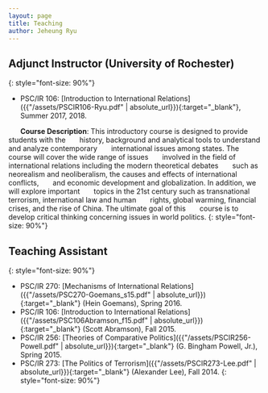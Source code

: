```yaml
---
layout: page
title: Teaching
author: Jeheung Ryu
---
```

<!--
## Contents
{:.no_toc}

* ToC
{:toc}

---
![Your very own Ed]({{ site.baseurl }}/assets/screenshot-home.png)
---
## Installing Ed: Robust
The first step to install Ed is to download the source files from GitHub. To do so you must have git installed on your computer. You probably have git already, but if you don't, the easiest way is probably to install [Github Desktop](https://desktop.github.com/) (even though we will be using git and github from the terminal in this tutorial). Mac users may want to ensure they have [Xcode](https://developer.apple.com/xcode/) and its command line tools installed as well. To check if git is running on your system enter the following line on your terminal (remember to ignore the $):
~~~ bash
$ git --version
~~~
To indent specific lines we take advantage of a feature in kramdown that allows us to indicate classes for a line. This approach still allows the line to be readable while editing. 
~~~ markdown
- {:.indent-3} But O heart! heart! heart!
- {:.indent-4} O the bleeding drops of red,
- {:.indent-5} Where on the deck my Captain lies,
- {:.indent-6} Fallen cold and dead.
~~~

---
Using an FTP client like [Filezilla](https://filezilla-project.org/), or [SSH on your terminal](https://www.siteground.com/tutorials/ssh/), you need to push the contents of the `_site` folder to the folder on your server where you would like your project to exist. Depending on your host provider, you may be able to receive help from the sys admins with this step.  -->



## Adjunct Instructor (University of Rochester)
{: style="font-size: 90%"}

- PSC/IR 106: [Introduction to International Relations]({{"/assets/PSCIR106-Ryu.pdf" | absolute_url}}){:target="_blank"}, Summer 2017, 2018. <br>

&nbsp;&nbsp;&nbsp;&nbsp;&nbsp;&nbsp;**Course Description**: This introductory course is designed to provide students with the &nbsp;&nbsp;&nbsp;&nbsp;&nbsp;&nbsp;history, background and analytical tools to understand and analyze contemporary &nbsp;&nbsp;&nbsp;&nbsp;&nbsp;&nbsp;international issues among states. The course will cover the wide range of issues 
&nbsp;&nbsp;&nbsp;&nbsp;&nbsp;&nbsp;involved in the field of international relations including the modern theoretical debates &nbsp;&nbsp;&nbsp;&nbsp;&nbsp;&nbsp;such as neorealism and neoliberalism, the causes and effects of international conflicts, &nbsp;&nbsp;&nbsp;&nbsp;&nbsp;&nbsp;and economic development and globalization. In addition, we will explore important 
&nbsp;&nbsp;&nbsp;&nbsp;&nbsp;&nbsp;topics in the 21st century such as transnational terrorism, international law and human &nbsp;&nbsp;&nbsp;&nbsp;&nbsp;&nbsp;rights, global warming, financial crises, and the rise of China. The ultimate goal of this &nbsp;&nbsp;&nbsp;&nbsp;&nbsp;&nbsp;course is to develop critical thinking concerning issues in world politics.
{: style="font-size: 90%"}

## Teaching Assistant
{: style="font-size: 90%"}

- PSC/IR 270: [Mechanisms of International Relations]({{"/assets/PSC270-Goemans_s15.pdf" | absolute_url}}){:target="_blank"} (Hein Goemans), Spring 2016.
- PSC/IR 106: [Introduction to International Relations]({{"/assets/PSC106Abramson_f15.pdf" | absolute_url}}){:target="_blank"} (Scott Abramson), Fall 2015.
- PSC/IR 256: [Theories of Comparative Politics]({{"/assets/PSCIR256-Powell.pdf" | absolute_url}}){:target="_blank"} (G. Bingham Powell, Jr.), Spring 2015.
- PSC/IR 273: [The Politics of Terrorism]({{"/assets/PSCIR273-Lee.pdf" | absolute_url}}){:target="_blank"} (Alexander Lee), Fall 2014.
{: style="font-size: 90%"}